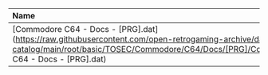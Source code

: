 |Name|Size|
|:---|---:|
|[Commodore C64 - Docs - [PRG].dat](https://raw.githubusercontent.com/open-retrogaming-archive/dat-catalog/main/root/basic/TOSEC/Commodore/C64/Docs/[PRG]/Commodore C64 - Docs - [PRG].dat)|18396|
